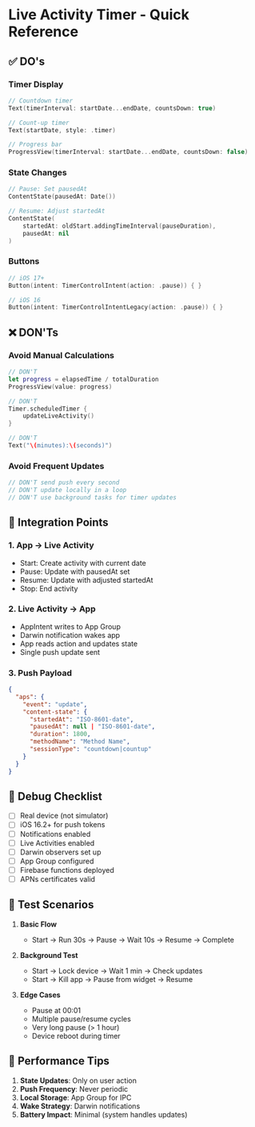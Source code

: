 # Live Activity Timer - Quick Reference

## ✅ DO's

### Timer Display
```swift
// Countdown timer
Text(timerInterval: startDate...endDate, countsDown: true)

// Count-up timer
Text(startDate, style: .timer)

// Progress bar
ProgressView(timerInterval: startDate...endDate, countsDown: false)
```

### State Changes
```swift
// Pause: Set pausedAt
ContentState(pausedAt: Date())

// Resume: Adjust startedAt
ContentState(
    startedAt: oldStart.addingTimeInterval(pauseDuration),
    pausedAt: nil
)
```

### Buttons
```swift
// iOS 17+
Button(intent: TimerControlIntent(action: .pause)) { }

// iOS 16
Button(intent: TimerControlIntentLegacy(action: .pause)) { }
```

## ❌ DON'Ts

### Avoid Manual Calculations
```swift
// DON'T
let progress = elapsedTime / totalDuration
ProgressView(value: progress)

// DON'T
Timer.scheduledTimer { 
    updateLiveActivity() 
}

// DON'T
Text("\(minutes):\(seconds)")
```

### Avoid Frequent Updates
```swift
// DON'T send push every second
// DON'T update locally in a loop
// DON'T use background tasks for timer updates
```

## 🔧 Integration Points

### 1. App → Live Activity
- Start: Create activity with current date
- Pause: Update with pausedAt set
- Resume: Update with adjusted startedAt
- Stop: End activity

### 2. Live Activity → App
- AppIntent writes to App Group
- Darwin notification wakes app
- App reads action and updates state
- Single push update sent

### 3. Push Payload
```json
{
  "aps": {
    "event": "update",
    "content-state": {
      "startedAt": "ISO-8601-date",
      "pausedAt": null | "ISO-8601-date",
      "duration": 1800,
      "methodName": "Method Name",
      "sessionType": "countdown|countup"
    }
  }
}
```

## 🐛 Debug Checklist

- [ ] Real device (not simulator)
- [ ] iOS 16.2+ for push tokens
- [ ] Notifications enabled
- [ ] Live Activities enabled
- [ ] Darwin observers set up
- [ ] App Group configured
- [ ] Firebase functions deployed
- [ ] APNs certificates valid

## 📱 Test Scenarios

1. **Basic Flow**
   - Start → Run 30s → Pause → Wait 10s → Resume → Complete

2. **Background Test**
   - Start → Lock device → Wait 1 min → Check updates
   - Start → Kill app → Pause from widget → Resume

3. **Edge Cases**
   - Pause at 00:01
   - Multiple pause/resume cycles
   - Very long pause (> 1 hour)
   - Device reboot during timer

## 🚀 Performance Tips

1. **State Updates**: Only on user action
2. **Push Frequency**: Never periodic
3. **Local Storage**: App Group for IPC
4. **Wake Strategy**: Darwin notifications
5. **Battery Impact**: Minimal (system handles updates)